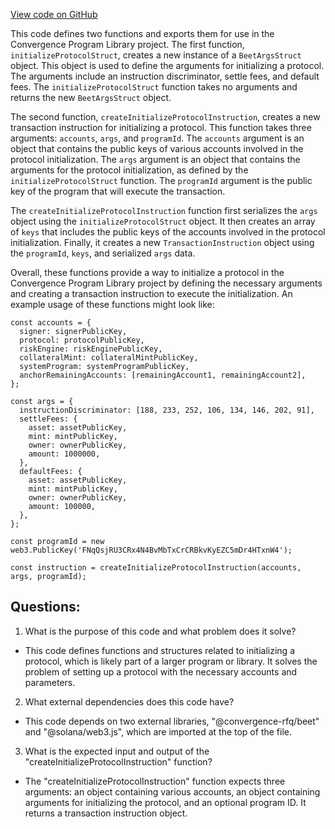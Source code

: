 [View code on GitHub](https://github.com/convergence-rfq/convergence-program-library/rfq/js/generated/instructions/initializeProtocol.js)

This code defines two functions and exports them for use in the Convergence Program Library project. The first function, `initializeProtocolStruct`, creates a new instance of a `BeetArgsStruct` object. This object is used to define the arguments for initializing a protocol. The arguments include an instruction discriminator, settle fees, and default fees. The `initializeProtocolStruct` function takes no arguments and returns the new `BeetArgsStruct` object.

The second function, `createInitializeProtocolInstruction`, creates a new transaction instruction for initializing a protocol. This function takes three arguments: `accounts`, `args`, and `programId`. The `accounts` argument is an object that contains the public keys of various accounts involved in the protocol initialization. The `args` argument is an object that contains the arguments for the protocol initialization, as defined by the `initializeProtocolStruct` function. The `programId` argument is the public key of the program that will execute the transaction.

The `createInitializeProtocolInstruction` function first serializes the `args` object using the `initializeProtocolStruct` object. It then creates an array of `keys` that includes the public keys of the accounts involved in the protocol initialization. Finally, it creates a new `TransactionInstruction` object using the `programId`, `keys`, and serialized `args` data.

Overall, these functions provide a way to initialize a protocol in the Convergence Program Library project by defining the necessary arguments and creating a transaction instruction to execute the initialization. An example usage of these functions might look like:

```
const accounts = {
  signer: signerPublicKey,
  protocol: protocolPublicKey,
  riskEngine: riskEnginePublicKey,
  collateralMint: collateralMintPublicKey,
  systemProgram: systemProgramPublicKey,
  anchorRemainingAccounts: [remainingAccount1, remainingAccount2],
};

const args = {
  instructionDiscriminator: [188, 233, 252, 106, 134, 146, 202, 91],
  settleFees: {
    asset: assetPublicKey,
    mint: mintPublicKey,
    owner: ownerPublicKey,
    amount: 1000000,
  },
  defaultFees: {
    asset: assetPublicKey,
    mint: mintPublicKey,
    owner: ownerPublicKey,
    amount: 100000,
  },
};

const programId = new web3.PublicKey('FNqQsjRU3CRx4N4BvMbTxCrCRBkvKyEZC5mDr4HTxnW4');

const instruction = createInitializeProtocolInstruction(accounts, args, programId);
```
## Questions: 
 1. What is the purpose of this code and what problem does it solve?
- This code defines functions and structures related to initializing a protocol, which is likely part of a larger program or library. It solves the problem of setting up a protocol with the necessary accounts and parameters.

2. What external dependencies does this code have?
- This code depends on two external libraries, "@convergence-rfq/beet" and "@solana/web3.js", which are imported at the top of the file.

3. What is the expected input and output of the "createInitializeProtocolInstruction" function?
- The "createInitializeProtocolInstruction" function expects three arguments: an object containing various accounts, an object containing arguments for initializing the protocol, and an optional program ID. It returns a transaction instruction object.